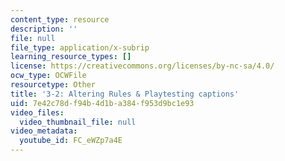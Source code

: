```yaml
---
content_type: resource
description: ''
file: null
file_type: application/x-subrip
learning_resource_types: []
license: https://creativecommons.org/licenses/by-nc-sa/4.0/
ocw_type: OCWFile
resourcetype: Other
title: '3-2: Altering Rules & Playtesting captions'
uid: 7e42c78d-f94b-4d1b-a384-f953d9bc1e93
video_files:
  video_thumbnail_file: null
video_metadata:
  youtube_id: FC_eWZp7a4E
---
```

